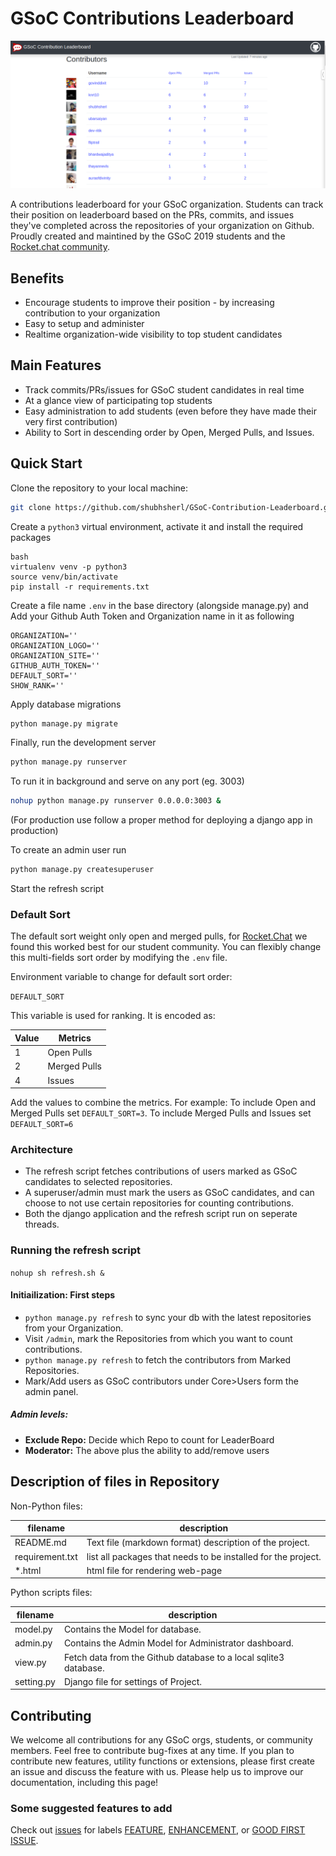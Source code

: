 
# GSoC Contributions Leaderboard

![Rocket.Chat GSoC Contributions Leaderboard screenshot](images/contribution-leaderboard.png)

A contributions leaderboard for your GSoC organization. Students can track their position on leaderboard based on the PRs, commits, and issues they've completed across the repositories of your organization on Github.  Proudly created and maintined by the GSoC 2019 students and the [Rocket.chat community](https://github.com/RocketChat/Rocket.Chat).

## Benefits
- Encourage students to improve their position - by increasing contribution to your organization
- Easy to setup and administer
- Realtime organization-wide visibility to top student candidates

## Main Features
- Track commits/PRs/issues for GSoC student candidates in real time
- At a glance view of participating top students
- Easy administration to add students (even before they have made their very first contribution)
- Ability to Sort in descending order by Open, Merged Pulls, and Issues.

## Quick Start

Clone the repository to your local machine:

```bash
git clone https://github.com/shubhsherl/GSoC-Contribution-Leaderboard.git
```

Create a `python3` virtual environment, activate it and install the required packages
```
bash
virtualenv venv -p python3
source venv/bin/activate
pip install -r requirements.txt
```

Create a file name `.env` in the base directory (alongside manage.py) and
Add your Github Auth Token and Organization name in it as following

```
ORGANIZATION=''
ORGANIZATION_LOGO=''
ORGANIZATION_SITE=''
GITHUB_AUTH_TOKEN=''
DEFAULT_SORT=''
SHOW_RANK=''
```

Apply database migrations
```bash
python manage.py migrate
```

Finally, run the development server

```bash
python manage.py runserver
```

To run it in background and serve on any port (eg. 3003)
```bash
nohup python manage.py runserver 0.0.0.0:3003 &
```
(For production use follow a proper method for deploying a django app in production)

To create an admin user run
```bash
python manage.py createsuperuser
```

Start the refresh script

### Default Sort

The default sort weight only open and merged pulls, for [Rocket.Chat](https://gsoc.rocket.chat) we found this worked best for our student community.    You can flexibly change this multi-fields sort order by modifying the `.env` file.

Environment variable to change for default sort order:

`DEFAULT_SORT` 

This variable is used for ranking.  It is encoded as:

Value                           |  Metrics
--------------------------------|----------------------------------------------------------------
1 | Open Pulls
2 | Merged Pulls
4 | Issues

Add the values to combine the metrics.   For example: To include Open and Merged Pulls set `DEFAULT_SORT=3`. To include Merged Pulls and Issues set `DEFAULT_SORT=6`


###  Architecture

- The refresh script fetches contributions of users marked as GSoC candidates to selected repositories.
- A superuser/admin must mark the users as GSoC candidates, and can choose to not use certain repositories for counting contributions.
- Both the django application and the refresh script run on seperate threads.

###  Running the refresh script

`nohup sh refresh.sh &`

#### Initiailization:  First steps

- `python manage.py refresh` to sync your db with the latest repositories from your Organization.
- Visit `/admin`, mark the Repositories from which you want to count contributions.
- `python manage.py refresh` to fetch the contributors from Marked Repositories.
- Mark/Add users as GSoC contributors under Core>Users form the admin panel.


##### Admin levels:
- **Exclude Repo:** Decide which Repo to count for LeaderBoard
- **Moderator:** The above plus the ability to add/remove users

## Description of files in Repository

Non-Python files:

filename                           |  description
----------------------------------|------------------------------------------------------------------------------------
README.md                         |  Text file (markdown format) description of the project.
requirement.txt                   |  list all packages that needs to be installed for the project.
\*.html                           |  html file for rendering web-page

Python scripts files:

filename                           |  description
----------------------------------|------------------------------------------------------------------------------------
model.py                          |  Contains the Model for database.
admin.py                          |  Contains the Admin Model for Administrator dashboard.
view.py                           |  Fetch data from the Github database to a local sqlite3 database.
setting.py                        |  Django file for settings of Project.


## Contributing

We welcome all contributions for any GSoC orgs, students, or community members. Feel free to contribute bug-fixes at any time. If you plan to contribute new features, utility functions or extensions, please first create an issue and discuss the feature with us. Please help us to improve our documentation, including this page!

### Some suggested  features to add
Check out [issues](https://github.com/shubhsherl/GSoC-Contribution-Leaderboard/issues) for labels [FEATURE](https://github.com/shubhsherl/GSoC-Contribution-Leaderboard/labels/feature), [ENHANCEMENT](https://github.com/shubhsherl/GSoC-Contribution-Leaderboard/labels/enhancement), or [GOOD FIRST ISSUE](https://github.com/shubhsherl/GSoC-Contribution-Leaderboard/labels/good%20first%20issue).
